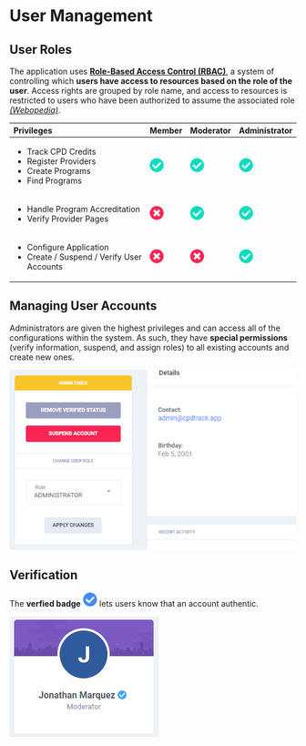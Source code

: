 # User Management

## User Roles

The application uses [**Role-Based Access Control \(RBAC\)**](https://en.wikipedia.org/wiki/Role-based_access_control), a system of controlling which **users have access to resources based on the role of the user**. Access rights are grouped by role name, and access to resources is restricted to users who have been authorized to assume the associated role [_\(Webopedia\)_](https://www.webopedia.com/TERM/R/RBAC.html).

<table>
  <thead>
    <tr>
      <th style="text-align:left">Privileges</th>
      <th style="text-align:left">Member</th>
      <th style="text-align:left">Moderator</th>
      <th style="text-align:left">Administrator</th>
    </tr>
  </thead>
  <tbody>
    <tr>
      <td style="text-align:left">
        <ul>
          <li>Track CPD Credits</li>
          <li>Register Providers</li>
          <li>Create Programs</li>
          <li>Find Programs</li>
        </ul>
      </td>
      <td style="text-align:left">
        <img src="../../assets/fa-check-circle-g.png" alt />
      </td>
      <td style="text-align:left">
        <img src="../../assets/fa-check-circle-g.png" alt />
      </td>
      <td style="text-align:left">
        <img src="../../assets/fa-check-circle-g.png" alt />
      </td>
    </tr>
    <tr>
      <td style="text-align:left">
        <ul>
          <li>Handle Program Accreditation</li>
          <li>Verify Provider Pages</li>
        </ul>
      </td>
      <td style="text-align:left">
        <img src="../../assets/fa-times-circle-r.png" alt />
      </td>
      <td style="text-align:left">
        <img src="../../assets/fa-check-circle-g.png" alt />
      </td>
      <td style="text-align:left">
        <img src="../../assets/fa-check-circle-g.png" alt />
      </td>
    </tr>
    <tr>
      <td style="text-align:left">
        <ul>
          <li>Configure Application</li>
          <li>Create / Suspend / Verify User Accounts</li>
        </ul>
      </td>
      <td style="text-align:left">
        <img src="../../assets/fa-times-circle-r.png" alt />
      </td>
      <td style="text-align:left">
        <img src="../../assets/fa-times-circle-r.png" alt />
      </td>
      <td style="text-align:left">
        <img src="../../assets/fa-check-circle-g.png" alt />
      </td>
    </tr>
  </tbody>
</table>

## Managing User Accounts

Administrators are given the highest privileges and can access all of the configurations within the system. As such, they have **special permissions** \(verify information, suspend, and assign roles\) to all existing accounts and create new ones.

![](../../assets/users-actions.png)

## Verification

The **verfied badge** ![](../../assets/fa-check-circle-b.png) lets users know that an account authentic.

![](../../assets/users-verify.png)


